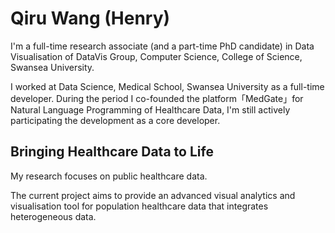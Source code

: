# Qiru Wang (Henry)

I'm a full-time research associate (and a part-time PhD candidate) in Data Visualisation of DataVis Group, Computer Science, College of Science, Swansea University.

I worked at Data Science, Medical School, Swansea University as a full-time developer. During the period I co-founded the platform「MedGate」for Natural Language Programming of Healthcare Data, I'm still actively participating  the development as a core developer.

## Bringing Healthcare Data to Life

My research focuses on public healthcare data.

The current project aims to provide an advanced visual analytics and visualisation tool for population healthcare data that integrates heterogeneous data.
